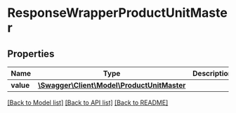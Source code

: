 # ResponseWrapperProductUnitMaster

## Properties
Name | Type | Description | Notes
------------ | ------------- | ------------- | -------------
**value** | [**\Swagger\Client\Model\ProductUnitMaster**](ProductUnitMaster.md) |  | [optional] 

[[Back to Model list]](../../README.md#documentation-for-models) [[Back to API list]](../../README.md#documentation-for-api-endpoints) [[Back to README]](../../README.md)


